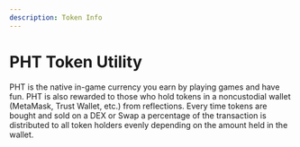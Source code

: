 ```yaml
---
description: Token Info
---
```


# PHT Token Utility

PHT is the native in-game currency you earn by playing games and have fun.  PHT is also rewarded to those who hold tokens in a noncustodial wallet (MetaMask, Trust Wallet, etc.) from reflections.  Every time tokens are bought and sold on a DEX or Swap a percentage of the transaction is distributed to all token holders evenly depending on the amount held in the wallet. &#x20;
